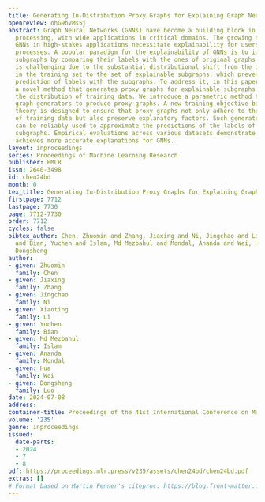 ```yaml
---
title: Generating In-Distribution Proxy Graphs for Explaining Graph Neural Networks
openreview: ohG9bVMs5j
abstract: Graph Neural Networks (GNNs) have become a building block in graph data
  processing, with wide applications in critical domains. The growing needs to deploy
  GNNs in high-stakes applications necessitate explainability for users in the decision-making
  processes. A popular paradigm for the explainability of GNNs is to identify explainable
  subgraphs by comparing their labels with the ones of original graphs. This task
  is challenging due to the substantial distributional shift from the original graphs
  in the training set to the set of explainable subgraphs, which prevents accurate
  prediction of labels with the subgraphs. To address it, in this paper, we propose
  a novel method that generates proxy graphs for explainable subgraphs that are in
  the distribution of training data. We introduce a parametric method that employs
  graph generators to produce proxy graphs. A new training objective based on information
  theory is designed to ensure that proxy graphs not only adhere to the distribution
  of training data but also preserve explanatory factors. Such generated proxy graphs
  can be reliably used to approximate the predictions of the labels of explainable
  subgraphs. Empirical evaluations across various datasets demonstrate our method
  achieves more accurate explanations for GNNs.
layout: inproceedings
series: Proceedings of Machine Learning Research
publisher: PMLR
issn: 2640-3498
id: chen24bd
month: 0
tex_title: Generating In-Distribution Proxy Graphs for Explaining Graph Neural Networks
firstpage: 7712
lastpage: 7730
page: 7712-7730
order: 7712
cycles: false
bibtex_author: Chen, Zhuomin and Zhang, Jiaxing and Ni, Jingchao and Li, Xiaoting
  and Bian, Yuchen and Islam, Md Mezbahul and Mondal, Ananda and Wei, Hua and Luo,
  Dongsheng
author:
- given: Zhuomin
  family: Chen
- given: Jiaxing
  family: Zhang
- given: Jingchao
  family: Ni
- given: Xiaoting
  family: Li
- given: Yuchen
  family: Bian
- given: Md Mezbahul
  family: Islam
- given: Ananda
  family: Mondal
- given: Hua
  family: Wei
- given: Dongsheng
  family: Luo
date: 2024-07-08
address:
container-title: Proceedings of the 41st International Conference on Machine Learning
volume: '235'
genre: inproceedings
issued:
  date-parts:
  - 2024
  - 7
  - 8
pdf: https://proceedings.mlr.press/v235/assets/chen24bd/chen24bd.pdf
extras: []
# Format based on Martin Fenner's citeproc: https://blog.front-matter.io/posts/citeproc-yaml-for-bibliographies/
---
```

